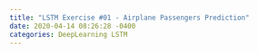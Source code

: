 ```yaml
---
title: "LSTM Exercise #01 - Airplane Passengers Prediction"
date: 2020-04-14 08:26:28 -0400
categories: DeepLearning LSTM
---
```

